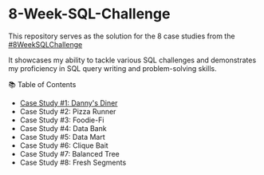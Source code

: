# 8-Week-SQL-Challenge

This repository serves as the solution for the 8 case studies from the [#8WeekSQLChallenge](https://8weeksqlchallenge.com)

It showcases my ability to tackle various SQL challenges and demonstrates my proficiency in SQL query writing and problem-solving skills.

📚 Table of Contents

- [Case Study #1: Danny's Diner](https://github.com/FranciscoFMSamagaio/8-Week-SQL-Challenge/blob/main/Danny's%20Diner/README.md)
- Case Study #2: Pizza Runner
- Case Study #3: Foodie-Fi
- Case Study #4: Data Bank
- Case Study #5: Data Mart
- Case Study #6: Clique Bait
- Case Study #7: Balanced Tree
- Case Study #8: Fresh Segments
